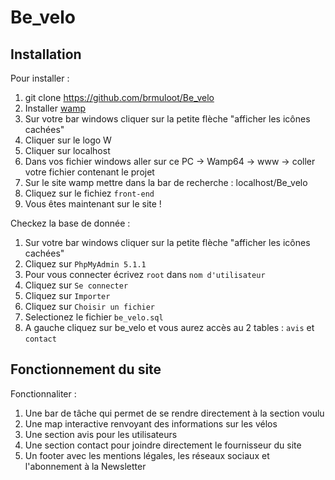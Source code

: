 # Be_velo

## Installation

Pour installer :

1. git clone https://github.com/brmuloot/Be_velo
2. Installer [wamp](https://www.wampserver.com/)
3. Sur votre bar windows cliquer sur la petite flèche "afficher les icônes cachées"
4. Cliquer sur le logo W
5. Cliquer sur localhost
6. Dans vos fichier windows aller sur ce PC -> Wamp64 -> www -> coller votre fichier contenant le projet
7. Sur le site wamp mettre dans la bar de recherche : localhost/Be_velo
8. Cliquez sur le fichiez `front-end`
9. Vous êtes maintenant sur le site !

Checkez la base de donnée :

1. Sur votre bar windows cliquer sur la petite flèche "afficher les icônes cachées"
2. Cliquez sur `PhpMyAdmin 5.1.1`
3. Pour vous connecter écrivez `root` dans `nom d'utilisateur`
4. Cliquez sur `Se connecter`
5. Cliquez sur `Importer`
6. Cliquez sur `Choisir un fichier`
7. Selectionez le fichier `be_velo.sql`
8. A gauche cliquez sur be_velo et vous aurez accès au 2 tables : `avis` et `contact`

## Fonctionnement du site

Fonctionnaliter :

1. Une bar de tâche qui permet de se rendre directement à la section voulu
2. Une map interactive renvoyant des informations sur les vélos
3. Une section avis pour les utilisateurs
4. Une section contact pour joindre directement le fournisseur du site
5. Un footer avec les mentions légales, les réseaux sociaux et l'abonnement à la Newsletter
